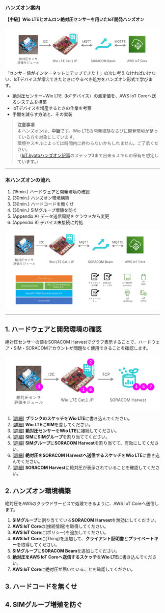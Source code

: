 ### ハンズオン案内

**【中級】Wio LTEとオムロン絶対圧センサーを用いたIoT開発ハンズオン**

![3](media/3.png)
「センサー値がインターネットにアップできた！」の次に考えなければいけない、IoTデバイスが増えてきたときにやるべき処方をハンズオン形式で学びます。  

* 絶対圧センサー+Wio LTE（IoTデバイス）の測定値を、AWS IoT Coreへ送るシステムを構築
* IoTデバイスを増産するときの作業を考察
* 手間を減らす方法と、その実装

> **注意事項**  
> 本ハンズオンは、**中級**です。Wio LTEの開発経験ならびに開発環境が整っている方を対象にしています。  
> 環境やスキルによっては時間内に終わらないかもしれません。ご了承ください。  
> （[IoT.kyotoハンズオン記事](https://iot.kyoto/integration_case/2019/04/13/3739/)のステップ3まで出来るスキルの保有を想定しています。）

***

### 本ハンズオンの流れ

1. (15min.) ハードウェアと開発環境の確認
2. (30min.) ハンズオン環境構築
3. (30min.) ハードコードを無くせ
4. (30min.) SIMグループ増殖を防ぐ
5. (Appendix A) データ送信周期をクラウドから変更
6. (Appendix B) デバイス未接続に対処

![2](media/2.png)

***

## 1. ハードウェアと開発環境の確認

絶対圧センサーの値をSORACOM Harvestでグラフ表示することで、ハードウェア・SIM・SORACOMアカウントが問題なく使用できることを確認します。

![4](media/4.png)

1. [[詳細](1.md#1-1)] **ブランクのスケッチ**を**Wio LTE**に書き込んでください。
2. [[詳細](1.md#1-2)] **Wio LTE**に**SIM**を差してください。
3. [[詳細](1.md#1-3)] **絶対圧センサー**を**Wio LTE**に接続してください。
4. [[詳細](1.md#1-4)] **SIM**に**SIMグループ**を割り当ててください。
5. [[詳細](1.md#1-5)] **SIMグループ**に**SORACOM Harvest**を割り当てて、有効にしてください。
6. [[詳細](1.md#1-6)] **絶対圧をSORACOM Harvestへ送信するスケッチ**を**Wio LTE**に書き込んでください。
7. [[詳細](1.md#1-7)] **SORACOM Harvest**に絶対圧が表示されていることを確認してください。

## 2. ハンズオン環境構築

絶対圧をAWSのクラウドサービスで処理できるように、AWS IoT Coreへ送信します。

1. **SIMグループ**に割り当てている**SORACOM Harvest**を無効にしてください。
2. **AWS IoT Core**の(接続情報)を取得してください。
3. **AWS IoT Core**に(ポリシー)を追加してください。
4. **AWS IoT Core**に(Thing)を追加して、**クライアント証明書**と**プライベートキー**を取得してください。
5. **SIMグループ**に**SORACOM Beam**を追加してください。
6. **絶対圧をAWS IoT Coreへ送信するスケッチ**を**Wio LTE**に書き込んでください。
7. **AWS IoT Core**に絶対圧が届いていることを確認してください。

## 3. ハードコードを無くせ

## 4. SIMグループ増殖を防ぐ
